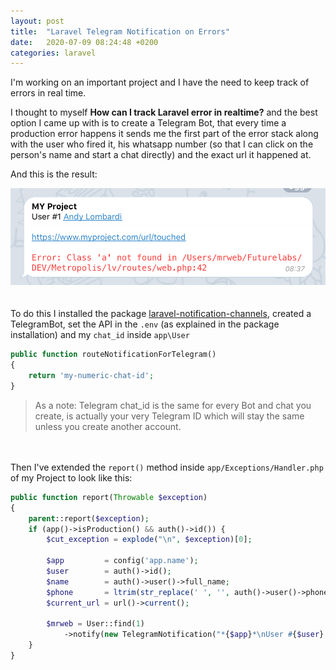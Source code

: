 ```yaml
---
layout: post
title:  "Laravel Telegram Notification on Errors"
date:   2020-07-09 08:24:48 +0200
categories: laravel
---
```


I'm working on an important project and I have the need to keep track of errors in real time.

I thought to myself **How can I track Laravel error in realtime?** and the best option I came up with is to create a Telegram Bot, that every time a production error happens it sends me the first part of the error stack along with the user who fired it, his whatsapp number (so that I can click on the person's name and start a chat directly) and the exact url it happened at.

And this is the result:

![image](/images/tg-bot-error.png)
<br><br><br>
To do this I installed the package [laravel-notification-channels](https://github.com/laravel-notification-channels/telegram), created a TelegramBot, set the API in the `.env` (as explained in the package installation) and my `chat_id` inside `app\User`

```php
public function routeNotificationForTelegram()
{
    return 'my-numeric-chat-id';
}
```

> As a note: Telegram chat_id is the same for every Bot and chat you create, is actually your very Telegram ID which will stay the same unless you create another account.

<br><br>
Then I've extended the `report()` method inside `app/Exceptions/Handler.php` of my Project to look like this:

```php
public function report(Throwable $exception)
{
    parent::report($exception);
    if (app()->isProduction() && auth()->id()) {
        $cut_exception = explode("\n", $exception)[0];

        $app         = config('app.name');
        $user        = auth()->id();
        $name        = auth()->user()->full_name;
        $phone       = ltrim(str_replace(' ', '', auth()->user()->phone), '0');
        $current_url = url()->current();

        $mrweb = User::find(1)
            ->notify(new TelegramNotification("*{$app}*\nUser #{$user} [{$name}](https://wa.me/{$phone})\n\n{$current_url}\n\n`{$cut_exception}`"));
    }
}
```